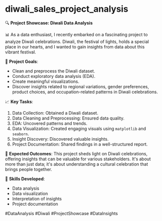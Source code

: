 # diwali_sales_project_analysis
🔍 **Project Showcase: Diwali Data Analysis**

📊 As a data enthusiast, I recently embarked on a fascinating project to analyze Diwali celebrations. Diwali, the festival of lights, holds a special place in our hearts, and I wanted to gain insights from data about this vibrant festival.

🎯 **Project Goals**:
- Clean and preprocess the Diwali dataset.
- Conduct exploratory data analysis (EDA).
- Create meaningful visualizations.
- Discover insights related to regional variations, gender preferences, product choices, and occupation-related patterns in Diwali celebrations.

📈 **Key Tasks**:
1. Data Collection: Obtained a Diwali dataset.
2. Data Cleaning and Preprocessing: Ensured data quality.
3. EDA: Uncovered patterns and trends.
4. Data Visualization: Created engaging visuals using `matplotlib` and `seaborn`.
5. Insight Discovery: Discovered valuable insights.
6. Project Documentation: Shared findings in a well-structured report.

🌟 **Expected Outcomes**:
This project sheds light on Diwali celebrations, offering insights that can be valuable for various stakeholders. It's about more than just data; it's about understanding a cultural celebration that brings people together.

🚀 **Skills Developed**:
- Data analysis
- Data visualization
- Interpretation of insights
- Project documentation

#DataAnalysis #Diwali #ProjectShowcase #DataInsights
